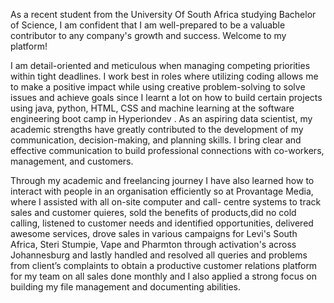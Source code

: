As a recent student from the University Of South Africa studying Bachelor of Science, I am
confident that I am well-prepared to be a valuable contributor to any company's growth and
success. Welcome to my platform!

I am detail-oriented and meticulous when managing competing priorities within tight
deadlines. I work best in roles where utilizing coding allows me to make a positive impact
while using creative problem-solving to solve issues and achieve goals since I learnt a lot on
how to build certain projects using java, python, HTML, CSS and machine learning at the
software engineering boot camp in Hyperiondev . As an aspiring data scientist, my academic
strengths have greatly contributed to the development of my communication, decision-making,
and planning skills. I bring clear and effective communication to build professional
connections with co-workers, management, and customers.

Through my academic and freelancing journey I have also learned how to interact with
people in an organisation efficiently so at Provantage Media, where I assisted with all on-site computer and call-
centre systems to track sales and customer quieres, sold the benefits of products,did no cold
calling, listened to customer needs and identified opportunities, delivered awesome
services, drove sales in various campaigns for Levi's South Africa, Steri Stumpie, Vape and
Pharmton through activation's across Johannesburg and lastly handled and resolved all
queries and problems from client’s complaints to obtain a productive customer relations
platform for my team on all sales done monthly and I also applied a strong focus on building
my file management and documenting abilities.

